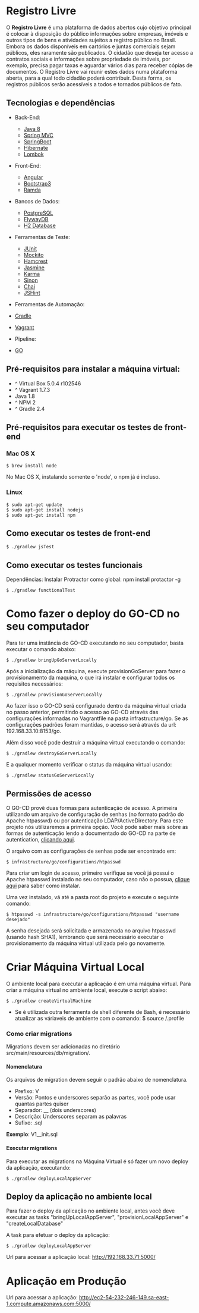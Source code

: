 # Registro Livre

 O **Registro Livre** é uma plataforma de dados abertos cujo objetivo principal é colocar à disposição do público informações sobre empresas, imóveis e outros tipos de bens e atividades sujeitos a registro público no Brasil. Embora os dados disponíveis em cartórios e juntas comerciais sejam públicos, eles raramente são publicados. O cidadão que deseja ter acesso a contratos sociais e informações sobre propriedade de imóveis, por exemplo, precisa pagar taxas e aguardar vários dias para receber cópias de documentos. O Registro Livre vai reunir estes dados numa plataforma aberta, para a qual todo cidadão poderá contribuir. Desta forma, os registros públicos serão acessíveis a todos e tornados públicos de fato.

## Tecnologias e dependências
* Back-End:
  * [Java 8](http://docs.oracle.com/javase/8/)
  * [Spring MVC](https://spring.io/guides/gs/serving-web-content/)
  * [SpringBoot](http://projects.spring.io/spring-boot/)
  * [Hibernate](http://hibernate.org/)
  * [Lombok](https://projectlombok.org/)

* Front-End:
  * [Angular](https://angularjs.org/)
  * [Bootstrap3](http://getbootstrap.com/)
  * [Ramda](http://ramdajs.com/)

* Bancos de Dados:
  * [PostgreSQL](http://www.postgresql.org/)
  * [FlywayDB](http://flywaydb.org/)
  * [H2 Database](http://www.h2database.com/html/main.html)

* Ferramentas de Teste:
  * [JUnit](http://junit.org/)
  * [Mockito](http://mockito.org/)
  * [Hamcrest](https://code.google.com/p/hamcrest/wiki/Tutorial)
  * [Jasmine](http://jasmine.github.io/)
  * [Karma](http://karma-runner.github.io/)
  * [Sinon](http://sinonjs.org/)
  * [Chai](http://chaijs.com/)
  * [JSHint](http://jshint.com/)

* Ferramentas de Automação:
 * [Gradle](https://gradle.org/)
 * [Vagrant](https://www.vagrantup.com/)

* Pipeline:
 * [GO](http://www.go.cd/)

## Pré-requisitos para instalar a máquina virtual:
* ^ Virtual Box 5.0.4 r102546
* ^ Vagrant 1.7.3
* Java 1.8
* ^ NPM 2
* ^ Gradle 2.4

## Pré-requisitos para executar os testes de front-end

### Mac OS X

```
$ brew install node
```

No Mac OS X, instalando somente o 'node', o npm já é incluso.

### Linux

```
$ sudo apt-get update
$ sudo apt-get install nodejs
$ sudo apt-get install npm
```

## Como executar os testes de front-end

```
$ ./gradlew jsTest
```

## Como executar os testes funcionais

Dependências:
Instalar Protractor como global: npm install protactor -g

```
$ ./gradlew functionalTest
```

#  Como fazer o deploy do GO-CD no seu computador

Para ter uma instância do GO-CD executando no seu computador, basta executar o comando abaixo:

```
$ ./gradlew bringUpGoServerLocally
```

Após a inicialização da máquina, execute provisionGoServer para fazer o provisionamento da maquina, o que irá instalar e configurar todos os requisitos necessários:

```
$ ./gradlew provisionGoServerLocally
```

Ao fazer isso o GO-CD será configurado dentro da máquina virtual criada no passo anterior, permitindo o acesso ao GO-CD através das configurações informadas no Vagrantfile na pasta infrastructure/go. Se as configurações padrões foram mantidas, o acesso será através da url:  192.168.33.10:8153/go.

Além disso você pode destruir a máquina virtual executando o comando:

```
$ ./gradlew destroyGoServerLocally
```

E a qualquer momento verificar o status da máquina virtual usando:

```
$ ./gradlew statusGoServerLocally
```

## Permissões de acesso
O GO-CD provê duas formas para autenticação de acesso. A primeira utilizando um arquivo de configuração de senhas (no formato padrão do Apache htpasswd) ou por autenticação LDAP/ActiveDirectory. Para este projeto nós utilizaremos a primeira opção. Você pode saber mais sobre as formas de autenticação lendo a documentado do GO-CD na parte de autentication, [clicando aqui](http://www.go.cd/documentation/user/current/configuration/dev_authentication.html).

O arquivo com as configurações de senhas pode ser encontrado em:

```
$ infrastructure/go/configurations/htpasswd
```

Para criar um login de acesso, primeiro verifique se você já possui o Apache htpasswd instalado no seu computador, caso não o possua, [clique aqui](http://www.go.cd/documentation/user/current/configuration/dev_authentication.html#generating-passwords-using-htpasswd ) para saber como instalar.

Uma vez instalado, vá até a pasta root do projeto e execute o seguinte comando:

```
$ htpasswd -s infrastructure/go/configurations/htpasswd "username desejado"

```
A senha desejada será solicitada e armazenada no arquivo htpasswd (usando hash SHA1), lembrando que será necessário executar o provisionamento da máquina virtual utilizada pelo go novamente.

# Criar Máquina Virtual Local

O ambiente local para executar a aplicação é em uma máquina virtual.
Para criar a máquina virtual no ambiente local, execute o script abaixo:

```
$ ./gradlew createVirtualMachine
```

* Se é utilizada outra ferramenta de shell diferente de Bash, é necessário atualizar as váriaveis de ambiente com o comando:
$ source <RAIZ DO PROJETO>/.profile

### Como criar migrations

Migrations devem ser adicionadas no diretório src/main/resources/db/migration/.

#### Nomenclatura

Os arquivos de migration devem seguir o padrão abaixo de nomenclatura.
* Prefixo: V
* Versão: Pontos e underscores separão as partes, você pode usar quantas partes quiser
* Separador: __ (dois underscores)
* Descrição: Underscores separam as palavras
* Sufixo: .sql

**Exemplo**: V1__init.sql

#### Executar migrations

Para executar as migrations na Máquina Virtual é só fazer um novo deploy da aplicação, executando:

```
$ ./gradlew deployLocalAppServer
```

## Deploy da aplicação no ambiente local

Para fazer o deploy da aplicação no ambiente local, antes você deve executar as tasks "bringUpLocalAppServer", "provisionLocalAppServer" e "createLocalDatabase"

A task para efetuar o deploy da aplicação:

```
$ ./gradlew deployLocalAppServer
```

Url para acessar a aplicação local: http://192.168.33.71:5000/

# Aplicação em Produção

Url para acessar a aplicação: http://ec2-54-232-246-149.sa-east-1.compute.amazonaws.com:5000/
